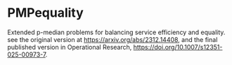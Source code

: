 # PMPequality
Extended p-median problems for balancing service efficiency and equality. 
see the original version at https://arxiv.org/abs/2312.14408, and the final published version in Operational Research, https://doi.org/10.1007/s12351-025-00973-7. 
